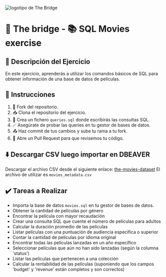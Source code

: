 ![logotipo de The Bridge](https://user-images.githubusercontent.com/27650532/77754601-e8365180-702b-11ea-8bed-5bc14a43f869.png "logotipo de The Bridge")

# 🚀 The bridge - 📚 SQL Movies exercise

## 📝 Descripción del Ejercicio

En este ejercicio, aprenderás a utilizar los comandos básicos de SQL para obtener información de una base de datos de películas.

## 📖 Instrucciones

1. 🍴 Fork del repositorio.
2. 📥 Clona el repositorio del ejercicio.
3. 🎯 Crea un fichero `queries.sql` donde escribirás las consultas SQL.
4. ✅ Asegúrate de probar las queries en tu gestor de bases de datos.
5. 📤 Haz commit de tus cambios y sube tu rama a tu fork.
6. 📧 Abre un Pull Request para que revisemos tu código.

## ⬇️ Descargar CSV luego importar en DBEAVER

Descargar el archivo CSV desde el siguiente enlace:
[the-movies-dataset](https://www.kaggle.com/datasets/rounakbanik/the-movies-dataset/)
El archivo de utilizar es `movies_metadata.csv`

## ✔️ Tareas a Realizar

- Importa la base de datos `movies.sql` en tu gestor de bases de datos.
- Obtener la cantidad de películas por género
- Encontrar la película con mayor recaudación
- Crear una consulta SQL que cuente el número de películas para adultos
- Calcular la duración promedio de las películas
- Listar películas con una puntuación de audiencia específica o superior
- Contar la cantidad de películas por idioma original
- Encontrar todas las películas lanzadas en un año específico
- Seleccionar películas que aún no han sido lanzadas (según la columna 'status')
- Listar las películas que pertenecen a una colección
- Calcular la rentabilidad de las películas (suponiendo que los campos 'budget' y 'revenue' están completos y son correctos)

